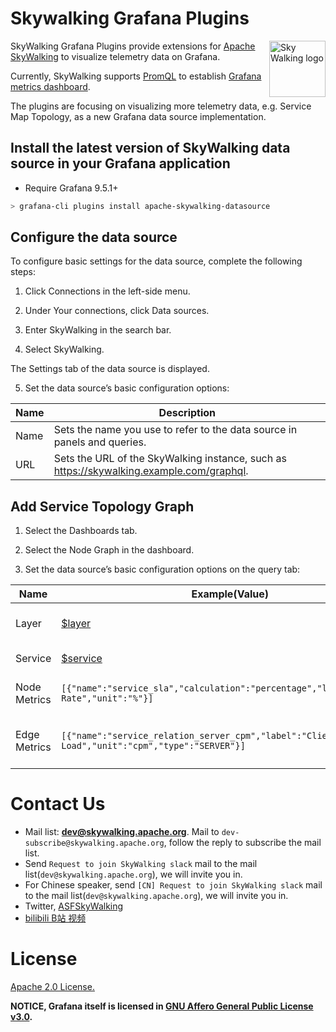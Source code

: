 # Skywalking Grafana Plugins

<img src="https://skywalking.apache.org/assets/logo.svg" alt="Sky Walking logo" height="90px" align="right" />

SkyWalking Grafana Plugins provide extensions for [Apache SkyWalking](https://skywalking.apache.org/) to visualize telemetry data on Grafana.

Currently, SkyWalking supports [PromQL](https://skywalking.apache.org/docs/main/next/en/api/promql-service/) to establish [Grafana metrics dashboard](https://skywalking.apache.org/docs/main/next/en/setup/backend/ui-grafana/). 

The plugins are focusing on visualizing more telemetry data, e.g. Service Map Topology, as a new Grafana data source implementation.

## Install the latest version of SkyWalking data source in your Grafana application

* Require Grafana 9.5.1+

```bash
> grafana-cli plugins install apache-skywalking-datasource
```

## Configure the data source

To configure basic settings for the data source, complete the following steps:

1. Click Connections in the left-side menu.

2. Under Your connections, click Data sources.

3. Enter SkyWalking in the search bar.

4. Select SkyWalking.

The Settings tab of the data source is displayed.

5. Set the data source’s basic configuration options:

|Name|Description|
|----|----|
|Name|Sets the name you use to refer to the data source in panels and queries.|
|URL|Sets the URL of the SkyWalking instance, such as https://skywalking.example.com/graphql.|

## Add Service Topology Graph

1. Select the Dashboards tab.

2. Select the Node Graph in the dashboard.

5. Set the data source’s basic configuration options on the query tab:

|Name|Example(Value)|Description|
|----|----|----|
|Layer|[$layer](https://skywalking.apache.org/docs/main/next/en/setup/backend/ui-grafana/#dashboards-settings)|Current layer of services|
|Service|[$service](https://skywalking.apache.org/docs/main/next/en/setup/backend/ui-grafana/#dashboards-settings)|Current service|
|Node Metrics|`[{"name":"service_sla","calculation":"percentage","label":"Success Rate","unit":"%"}]`|Supports multiple metrics|
|Edge Metrics|`[{"name":"service_relation_server_cpm","label":"Client Load","unit":"cpm","type":"SERVER"}]`|Only supports maximum two metrics|

# Contact Us
* Mail list: **dev@skywalking.apache.org**. Mail to `dev-subscribe@skywalking.apache.org`, follow the reply to subscribe the mail list.
* Send `Request to join SkyWalking slack` mail to the mail list(`dev@skywalking.apache.org`), we will invite you in.
* For Chinese speaker, send `[CN] Request to join SkyWalking slack` mail to the mail list(`dev@skywalking.apache.org`), we will invite you in.
* Twitter, [ASFSkyWalking](https://twitter.com/AsfSkyWalking)
* [bilibili B站 视频](https://space.bilibili.com/390683219)

# License
[Apache 2.0 License.](https://github.com/apache/skywalking-grafana-plugins/blob/main/LICENSE)

**NOTICE, Grafana itself is licensed in [GNU Affero General Public License v3.0](https://github.com/grafana/grafana/blob/v9.5.1/LICENSE).**
